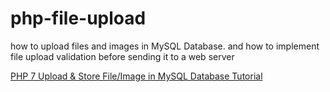 # php-file-upload
how to upload files and images in MySQL Database. and how to implement file upload validation before sending it to a web server

[PHP 7 Upload & Store File/Image in MySQL Database Tutorial](https://www.positronx.io/php-upload-store-file-image-in-mysql-database/)

